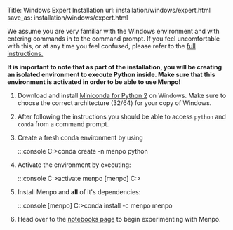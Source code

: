 Title: Windows Expert Installation
url: installation/windows/expert.html
save_as: installation/windows/expert.html

We assume you are very familiar with the Windows environment and with entering
commands in to the command prompt. If you feel uncomfortable with this, or at
any time you feel confused, please refer to the
[full instructions.]({filename}/pages/installation/windows/index.md)

**It is important to note that as part of the installation, you will be creating
an isolated environment to execute Python inside. Make sure that this
environment is activated in order to be able to use Menpo!**

  1. Download and install
     [Miniconda for Python 2](http://conda.pydata.org/miniconda.html)
     on Windows. Make sure to choose the correct architecture (32/64) for your
     copy of Windows.
  2. After following the instructions you should be able to access `python`
     and `conda` from a command prompt.
  3. Create a fresh conda environment by using

        :::console
        C:\>conda create -n menpo python

  4. Activate the environment by executing:

        :::console
        C:\>activate menpo
        [menpo] C:\>

  5. Install Menpo and **all** of it's dependencies:

        :::console
        [menpo] C:\>conda install -c menpo menpo

  6. Head over to the [notebooks page]({filename}/pages/notebooks.md) to begin
     experimenting with Menpo.
